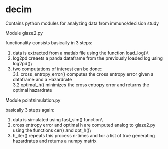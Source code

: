 # decim
Contains python modules for analyzing data from immuno/decision study


Module glaze2.py

functionality consists basically in 3 steps:

1. data is extracted from a matlab file using the function load_log()\
2. log2pd creaets a panda dataframe from the previously loaded log using log2pd()\
3. two computations of interest can be done:\
    3.1. cross_entropy_error() computes the cross entropy error given a
    dataframe and a Hazardrate\
    3.2 optimal_h() minimizes the cross entropy error and returns the
    optimal hazardrate



Module pointsimulation.py

basically 3 steps again:

1. data is simulated using fast_sim() function\
2. cross entropy error and optimal h are computed analog to glaze2.py
    using the functions cer() and opt_h()\
3. h_iter() repeats this process n-times and for a list of
    true generating hazardrates and returns a numpy matrix


